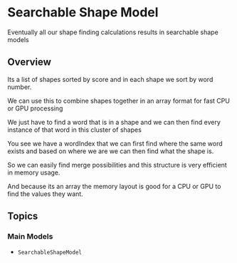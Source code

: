 # Searchable Shape Model

Eventually all our shape finding calculations results in searchable shape models

## Overview

Its a list of shapes sorted by score and in each shape we sort by word number.

We can use this to combine shapes together in an array format for fast CPU or GPU processing

We just have to find a word that is in a shape and we can then find every instance of that word in this cluster of shapes

You see we have a wordIndex that we can first find where the same word exists and based on where we are we can then 
find what the shape is.

So we can easily find merge possibilities and this structure is very efficient in memory usage.

And because its an array the memory layout is good for a CPU or GPU to find the values they want.

## Topics

### Main Models

- ``SearchableShapeModel``
